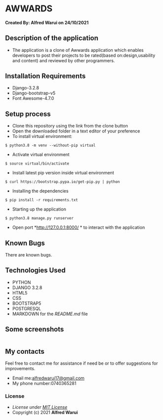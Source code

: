 # AWWARDS
#### Created By: **Alfred Warui** on 24/10/2021
## Description of the application
- The application is a clone of Awwards application which enables developers to post their projects to be rated(based on:design,usability and content) and reviewed by other programmers.
## Installation Requirements
* Django-3.2.8
* Django-bootstrap-v5
* Font Awesome-4.7.0
## Setup process
* Clone this repository using the link from the clone button
* Open the downloaded folder in a text editor of your preference
* To install virtual environment:
```
$ python3.8 -m venv --without-pip virtual
```
* Activate virtual environment
```
$ source virtual/bin/activate
```
* Install latest pip version inside virtual environment
```
$ curl https://bootstrap.pypa.io/get-pip.py | python
```
* Installing the dependencies
```
$ pip install -r requirements.txt
```
* Starting up the application
```
$ python3.8 manage.py runserver
```

* Open port *http://127.0.0.1:8000/ * to interact with the application
  
## Known Bugs
There are known bugs.
## Technologies Used
* PYTHON
* DJANGO 3.2.8
* HTML5
* CSS
* BOOTSTRAP5
* POSTGRESQL
* MARKDOWN for the *README.md* file
## Some screenshots
<img src="" alt="" >

## My contacts
Feel free to contact me for assistance if need be or to offer suggestions for improvements.

- Email me:alfredwarui17@gmail.com
- My phone number:0740365281
### License
* *License under [MIT License](LICENSE)*
* Copyright (c) 2021 **Alfred Warui**
